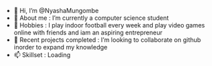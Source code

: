 - 👋 Hi, I’m @NyashaMungombe
- 👀 About me : I’m currently a computer science student
- 🌱 Hobbies : I play indoor football every week and play video games online with friends and iam an aspiring entrepreneur
- 💞️ Recent projects completed : I’m looking to collaborate on github inorder to expand my knowledge
- 📫 Skillset : Loading

<!---
NyashaMungombe/NyashaMungombe is a ✨ special ✨ repository because its `README.md` (this file) appears on your GitHub profile.
You can click the Preview link to take a look at your changes.
--->

